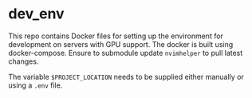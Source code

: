 # dev_env
This repo contains Docker files for setting up the environment for development on servers with GPU support. The docker is built using docker-compose. Ensure to submodule update `nvimhelper` to pull latest changes. 

The variable `$PROJECT_LOCATION` needs to be supplied either manually or using a `.env` file.
